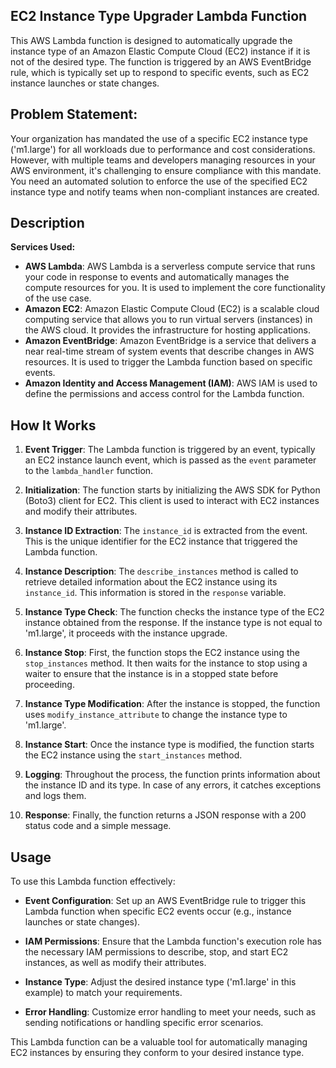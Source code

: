 ## EC2 Instance Type Upgrader Lambda Function

This AWS Lambda function is designed to automatically upgrade the instance type of an Amazon Elastic Compute Cloud (EC2) instance if it is not of the desired type. The function is triggered by an AWS EventBridge rule, which is typically set up to respond to specific events, such as EC2 instance launches or state changes.

## Problem Statement:

Your organization has mandated the use of a specific EC2 instance type ('m1.large') for all workloads due to performance and cost considerations. However, with multiple teams and developers managing resources in your AWS environment, it's challenging to ensure compliance with this mandate. You need an automated solution to enforce the use of the specified EC2 instance type and notify teams when non-compliant instances are created.

## Description

**Services Used:**

- **AWS Lambda**: AWS Lambda is a serverless compute service that runs your code in response to events and automatically manages the compute resources for you. It is used to implement the core functionality of the use case.
- **Amazon EC2**: Amazon Elastic Compute Cloud (EC2) is a scalable cloud computing service that allows you to run virtual servers (instances) in the AWS cloud. It provides the infrastructure for hosting applications.
- **Amazon EventBridge**: Amazon EventBridge is a service that delivers a near real-time stream of system events that describe changes in AWS resources. It is used to trigger the Lambda function based on specific events.
- **Amazon Identity and Access Management (IAM)**: AWS IAM is used to define the permissions and access control for the Lambda function.

## How It Works

1. **Event Trigger**: The Lambda function is triggered by an event, typically an EC2 instance launch event, which is passed as the `event` parameter to the `lambda_handler` function.

2. **Initialization**: The function starts by initializing the AWS SDK for Python (Boto3) client for EC2. This client is used to interact with EC2 instances and modify their attributes.

3. **Instance ID Extraction**: The `instance_id` is extracted from the event. This is the unique identifier for the EC2 instance that triggered the Lambda function.

4. **Instance Description**: The `describe_instances` method is called to retrieve detailed information about the EC2 instance using its `instance_id`. This information is stored in the `response` variable.

5. **Instance Type Check**: The function checks the instance type of the EC2 instance obtained from the response. If the instance type is not equal to 'm1.large', it proceeds with the instance upgrade.

6. **Instance Stop**: First, the function stops the EC2 instance using the `stop_instances` method. It then waits for the instance to stop using a waiter to ensure that the instance is in a stopped state before proceeding.

7. **Instance Type Modification**: After the instance is stopped, the function uses `modify_instance_attribute` to change the instance type to 'm1.large'.

8. **Instance Start**: Once the instance type is modified, the function starts the EC2 instance using the `start_instances` method.

9. **Logging**: Throughout the process, the function prints information about the instance ID and its type. In case of any errors, it catches exceptions and logs them.

10. **Response**: Finally, the function returns a JSON response with a 200 status code and a simple message.

## Usage

To use this Lambda function effectively:

- **Event Configuration**: Set up an AWS EventBridge rule to trigger this Lambda function when specific EC2 events occur (e.g., instance launches or state changes).

- **IAM Permissions**: Ensure that the Lambda function's execution role has the necessary IAM permissions to describe, stop, and start EC2 instances, as well as modify their attributes.

- **Instance Type**: Adjust the desired instance type ('m1.large' in this example) to match your requirements.

- **Error Handling**: Customize error handling to meet your needs, such as sending notifications or handling specific error scenarios.

This Lambda function can be a valuable tool for automatically managing EC2 instances by ensuring they conform to your desired instance type.
